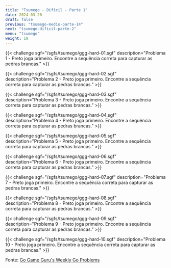 ```yaml
---
title: "Tsumego - Difícil - Parte 1"
date: 2024-03-20
draft: false
previous: "tsumego-medio-parte-14"
next: "tsumego-dificil-parte-2"
menu: "tsumego"
weight: 19
---
```


{{< challenge sgf="/sgfs/tsumego/ggg-hard-01.sgf" description="Problema 1 - Preto joga primeiro. Encontre a sequência correta para capturar as pedras brancas." >}}

{{< challenge sgf="/sgfs/tsumego/ggg-hard-02.sgf" description="Problema 2 - Preto joga primeiro. Encontre a sequência correta para capturar as pedras brancas." >}}

{{< challenge sgf="/sgfs/tsumego/ggg-hard-03.sgf" description="Problema 3 - Preto joga primeiro. Encontre a sequência correta para capturar as pedras brancas." >}}

{{< challenge sgf="/sgfs/tsumego/ggg-hard-04.sgf" description="Problema 4 - Preto joga primeiro. Encontre a sequência correta para capturar as pedras brancas." >}}

{{< challenge sgf="/sgfs/tsumego/ggg-hard-05.sgf" description="Problema 5 - Preto joga primeiro. Encontre a sequência correta para capturar as pedras brancas." >}}

{{< challenge sgf="/sgfs/tsumego/ggg-hard-06.sgf" description="Problema 6 - Preto joga primeiro. Encontre a sequência correta para capturar as pedras brancas." >}}

{{< challenge sgf="/sgfs/tsumego/ggg-hard-07.sgf" description="Problema 7 - Preto joga primeiro. Encontre a sequência correta para capturar as pedras brancas." >}}

{{< challenge sgf="/sgfs/tsumego/ggg-hard-08.sgf" description="Problema 8 - Preto joga primeiro. Encontre a sequência correta para capturar as pedras brancas." >}}

{{< challenge sgf="/sgfs/tsumego/ggg-hard-09.sgf" description="Problema 9 - Preto joga primeiro. Encontre a sequência correta para capturar as pedras brancas." >}}

{{< challenge sgf="/sgfs/tsumego/ggg-hard-10.sgf" description="Problema 10 - Preto joga primeiro. Encontre a sequência correta para capturar as pedras brancas." >}}

Fonte: [Go Game Guru's Weekly Go Problems](https://github.com/gogameguru/go-problems)